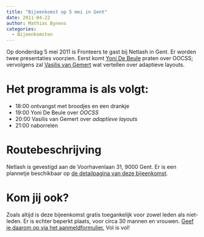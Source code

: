 ```yaml
---
title: "Bijeenkomst op 5 mei in Gent"
date: 2011-04-22
author: Mathias Bynens
categories: 
  - Bijeenkomsten
---
```

Op donderdag 5 mei 2011 is Fronteers te gast bij Netlash in Gent. Er worden twee presentaties voorzien. Eerst komt [Yoni De Beule](http://www.yonidebeule.be/) praten over OOCSS; vervolgens zal [Vasilis van Gemert](http://vasilis.nl/) wat vertellen over adaptieve layouts.

# Het programma is als volgt:

* 18:00 ontvangst met broodjes en een drankje
* 19:00 Yoni De Beule over _OOCSS_
* 20:00 Vasilis van Gemert over _adaptieve layouts_
* 21:00 naborrelen

# Routebeschrijving

Netlash is gevestigd aan de Voorhavenlaan 31, 9000 Gent. Er is een plannetje beschikbaar op [de detailpagina van deze bijeenkomst](/bijeenkomsten/2011/netlash).

# Kom jij ook?

Zoals altijd is deze bijeenkomst gratis toegankelijk voor zowel leden als niet-leden. Er is echter beperkt plaats, voor circa 30 mannen en vrouwen. [Geef je daarom op via het aanmeldformulier.](/bijeenkomsten/2011/netlash#formulier-1) Vol is vol!
